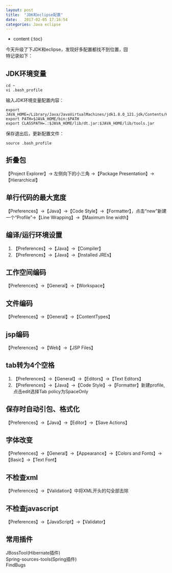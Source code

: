 ```yaml
---
layout: post
title:  "JDK和eclipse配置"
date:   2017-02-05 17:16:54
categories: Java eclipse
---
```


* content
{:toc}

今天升级了下JDK和eclipse，发现好多配置都找不到位置，囧  
特记录如下：
## JDK环境变量

	cd ~
	vi .bash_profile

输入JDK环境变量配置内容：

	export JAVA_HOME=/Library/Java/JavaVirtualMachines/jdk1.8.0_121.jdk/Contents/Home
	export PATH=$JAVA_HOME/bin:$PATH
	export CLASSPATH=.:$JAVA_HOME/lib/dt.jar:$JAVA_HOME/lib/tools.jar

保存退出后，更新配置文件：

	source .bash_profile

## 折叠包

【Project Explorer】-> 左侧向下的小三角 ->【Package Presentation】->【Hierarchical】

## 单行代码的最大宽度

【Preferences】->【Java】->【Code Style】->【Formatter】，点击“new”新建一个“Profile”->【Line Wrapping】->【Maximum line width】

## 编译/运行环境设置

1. 【Preferences】->【Java】->【Compiler】
2. 【Preferences】->【Java】->【Installed JREs】

## 工作空间编码

【Preferences】->【General】->【Workspace】

## 文件编码

【Preferences】->【General】->【ContentTypes】

## jsp编码

【Preferences】->【Web】->【JSP Files】

## tab转为4个空格

1. 【Preferences】->【General】->【Editors】->【Text Editors】
2. 【Preferences】->【Java】->【Code Style】->【Formatter】新建profile,点击edit选择Tab policy为SpaceOnly

## 保存时自动引包、格式化

【Preferences】->【Java】->【Editor】->【Save Actions】

## 字体改变

【Preferences】->【General】->【Appearance】->【Colors and Fonts】->【Basic】->【Text Font】

## 不检查xml

【Preferences】->【Validation】中将XML开头的勾全部去除

## 不检查javascript

【Preferences】->【JavaScript】->【Validator】

## 常用插件

JBossTool(Hibernate插件)  Spring-sources-tools(Spring插件)  FindBugs